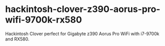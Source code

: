 # hackintosh-clover-z390-aorus-pro-wifi-9700k-rx580
Hackintosh Clover perfect for Gigabyte z390 Aorus Pro WiFi with i7-9700k and RX580.
